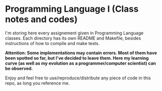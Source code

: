 # Programming Language I (Class notes and codes)

I'm storing here every assignement given in Programming Language classes. Each directory has its own README and Makefile, besides instructions of how to compile and make tests.

<b>Attention: Some implementations may contain errors. Most of them have been spotted so far, but I've decided to leave them. Here my learning curve (as well as my evolution as a programmer/computer scientist) can be observed.</b>

Enjoy and feel free to use/reproduce/distribute any piece of code in this repo, as long you reference me.
